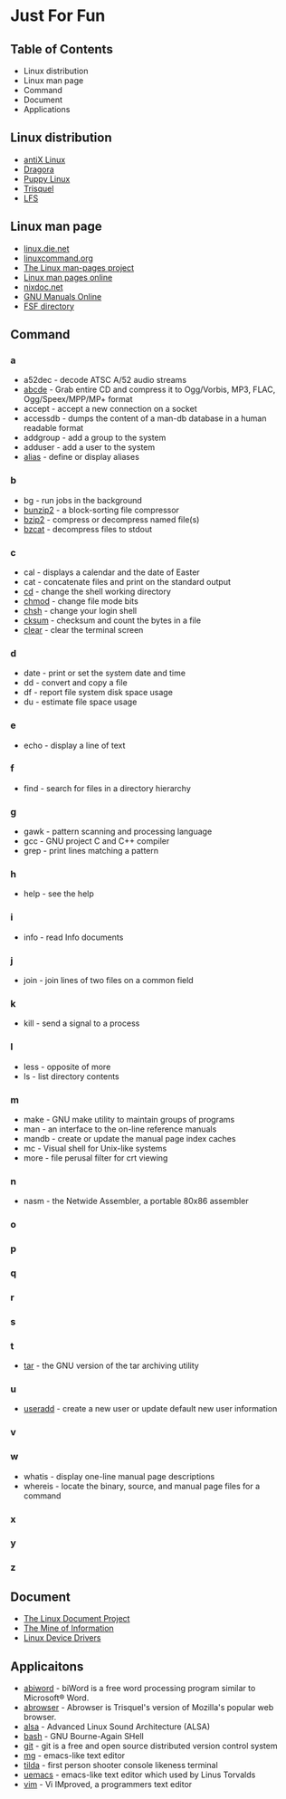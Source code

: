 # Just For Fun
## Table of Contents
- Linux distribution
- Linux man page 
- Command
- Document
- Applications

## Linux distribution
- [antiX Linux](https://antixlinux.com)
- [Dragora](https://dragora.org/en/index.html)
- [Puppy Linux](http://puppylinux.com)
- [Trisquel](https://trisquel.info)
- [LFS](http://www.linuxfromscratch.org)

## Linux man page
- [linux.die.net](https://linux.die.net)
- [linuxcommand.org](http://linuxcommand.org)
- [The Linux man-pages project](https://www.kernel.org/doc/man-pages/)
- [Linux man pages online](https://man7.org/linux/man-pages/index.html)
- [nixdoc.net](https://nixdoc.net/man-pages)
- [GNU Manuals Online](https://www.gnu.org/manual/manual.html)
- [FSF directory](https://directory.fsf.org/wiki/GNU)

## Command
### a
- a52dec - decode ATSC A/52 audio streams
- [abcde](https://linux.die.net/man/1/abcde) - Grab entire CD and compress it to Ogg/Vorbis, MP3, FLAC, Ogg/Speex/MPP/MP+ format
- accept - accept a new connection on a socket
- accessdb - dumps the content of a man-db database in a human readable format
- addgroup - add a group to the system
- adduser - add a user to the system
- [alias](http://linuxcommand.org/lc3_man_pages/aliash.html) - define or display aliases

### b
- bg - run jobs in the background
- [bunzip2](https://linux.die.net/man/1/bunzip2) - a block-sorting file compressor
- [bzip2](https:/ss64.com/bash/bzip2.html) - compress or decompress named file(s)
- [bzcat](https://linux.die.net/man/1/bzcat) - decompress files to stdout

### c
- cal - displays a calendar and the date of Easter
- cat - concatenate files and print on the standard output
- [cd](http://www.linuxcommand.org/lc3_man_pages/cdh.html) - change the shell working directory
- [chmod](https://linux.die.net/man/1/chmod) - change file mode bits
- [chsh](https://www.linux.die.net/man/1/chsh) - change your login shell
- [cksum](https://linux.die.net/man/1/cksum) - checksum and count the bytes in a file
- [clear](https://linux.die.net/man/1/clear) - clear the terminal screen

### d
- date - print or set the system date and time
- dd - convert and copy a file
- df - report file system disk space usage
- du - estimate file space usage

### e
- echo - display a line of text

### f
- find - search for files in a directory hierarchy

### g
- gawk - pattern scanning and processing language
- gcc - GNU project C and C++ compiler
- grep - print lines matching a pattern

### h
- help - see the help

### i
- info - read Info documents

### j
- join - join lines of two files on a common field

### k
- kill - send a signal to a process

### l
- less - opposite of more
- ls - list directory contents

### m
- make - GNU make utility to maintain groups of programs
- man - an interface to the on-line reference manuals
- mandb - create or update the manual page index caches
- mc - Visual shell for Unix-like systems
- more - file perusal filter for crt viewing

### n
- nasm - the Netwide Assembler, a portable 80x86 assembler

### o

### p

### q

### r

### s

### t
 - [tar](https://linux.die.net/man/1/tar) - the GNU version of the tar archiving utility

### u
 - [useradd](https://linux.die.net/man/8/adduser) - create a new user or update default new user information

### v

### w
 - whatis - display one-line manual page descriptions
 - whereis - locate the binary, source, and manual page files for a command

### x

### y

### z

## Document
- [The Linux Document Project](http://www.tldp.org)
- [The Mine of Information](http://moi.vonos.net/linux/beginners-installing-from-source/)
- [Linux Device Drivers](https://lwn.net/Kernel/LDD3/)
## Applicaitons
- [abiword](https://www.abisource.com/) - biWord is a free word processing program similar to Microsoft® Word.
- [abrowser](https://trisquel.info/en/wiki/abrowser-help) - Abrowser is Trisquel's version of Mozilla's popular web browser.
- [alsa](https://www.alsa-project.org/main/index.php/Main_Page) - Advanced Linux Sound Architecture (ALSA)
- [bash](https://www.gnu.org/software/bash/) - GNU Bourne-Again SHell
- [git](https://git-scm.com) - git is a free and open source distributed version control system
- [mg](http://man.openbsd.org/OpenBSD-current/man1/mg.1) - emacs-like text editor
- [tilda](http://tilda.sourceforge.net/tildadoc.php) - first person shooter console likeness terminal
- [uemacs](https://git.kernel.org/pub/scm/linux/kernel/git/torvalds/uemacs.git/) - emacs-like text editor which used by Linus Torvalds
- [vim](https://www.vim.org) - Vi IMproved, a programmers text editor

